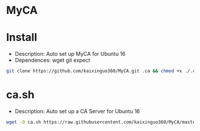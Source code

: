 # MyCA

Install
=======

- Description: Auto set up MyCA for Ubuntu 16
- Dependences: wget git expect
```bash
git clone https://github.com/kaixinguo360/MyCA.git .ca && chmod +x ./.ca/install.sh && sudo ./.ca/install.sh
```

ca.sh
=======

- Description: Auto set up a CA Server for Ubuntu 16
```bash
wget -O ca.sh https://raw.githubusercontent.com/kaixinguo360/MyCA/master/i.sh && chmod +x ca.sh && sudo ./ca.sh
```
